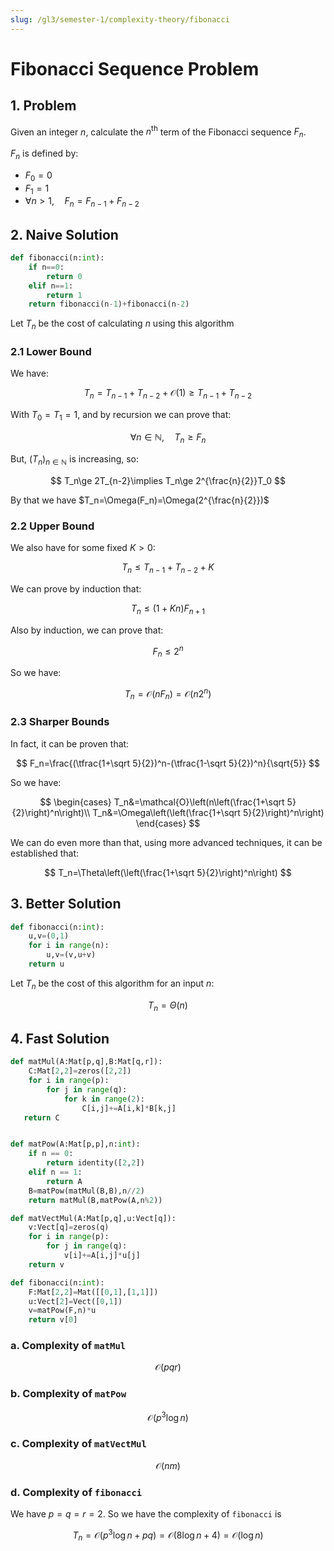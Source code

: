 ```yaml
---
slug: /gl3/semester-1/complexity-theory/fibonacci
---
```


# Fibonacci Sequence Problem

## 1. Problem

Given an integer $n$, calculate the $n^\text{th}$ term of the Fibonacci sequence $F_n$.

$F_n$ is defined by:

- $F_0=0$
- $F_1=1$
- $\forall n>1,\quad F_{n}=F_{n-1}+F_{n-2}$

## 2. Naive Solution

```python
def fibonacci(n:int):
    if n==0:
        return 0
    elif n==1:
        return 1
    return fibonacci(n-1)+fibonacci(n-2)
```

Let $T_n$ be the cost of calculating $n$ using this algorithm

### 2.1 Lower Bound

We have:

$$
T_n=T_{n-1}+T_{n-2}+\mathcal{O}(1)\ge T_{n-1}+T_{n-2}
$$

With $T_0=T_1=1$, and by recursion we can prove that:

$$
\forall n\in\mathbb{N},\quad T_n\ge F_n
$$

But, $(T_n)_{n\in\mathbb{N}}$ is increasing, so:

$$
T_n\ge 2T_{n-2}\implies T_n\ge 2^{\frac{n}{2}}T_0
$$

By that we have $T_n=\Omega(F_n)=\Omega(2^{\frac{n}{2}})$

### 2.2 Upper Bound

We also have for some fixed $K>0$:

$$
T_n\le T_{n-1}+T_{n-2} +K
$$

We can prove by induction that:

$$
T_n\le (1+Kn)F_{n+1}
$$

Also by induction, we can prove that:

$$
F_n\le 2^n
$$

So we have:

$$
T_n=\mathcal{O}(nF_n)=\mathcal{O}(n2^n)
$$

### 2.3 Sharper Bounds

In fact, it can be proven that:

$$
F_n=\frac{(\tfrac{1+\sqrt 5}{2})^n-(\tfrac{1-\sqrt 5}{2})^n}{\sqrt{5}}
$$

So we have:

$$
\begin{cases}
T_n&=\mathcal{O}\left(n\left(\frac{1+\sqrt 5}{2}\right)^n\right)\\
T_n&=\Omega\left(\left(\frac{1+\sqrt 5}{2}\right)^n\right)
\end{cases}
$$

We can do even more than that, using more advanced techniques, it can be established that:

$$
T_n=\Theta\left(\left(\frac{1+\sqrt 5}{2}\right)^n\right)
$$

## 3. Better Solution

```python
def fibonacci(n:int):
    u,v=(0,1)
    for i in range(n):
        u,v=(v,u+v)
    return u
```

Let $T_n$ be the cost of this algorithm for an input $n$:

$$
T_n=\Theta(n)
$$

## 4. Fast Solution

```python
def matMul(A:Mat[p,q],B:Mat[q,r]):
    C:Mat[2,2]=zeros([2,2])
    for i in range(p):
        for j in range(q):
            for k in range(2):
                C[i,j]+=A[i,k]*B[k,j]
   return C


def matPow(A:Mat[p,p],n:int):
    if n == 0:
        return identity([2,2])
    elif n == 1:
        return A
    B=matPow(matMul(B,B),n//2)
    return matMul(B,matPow(A,n%2))

def matVectMul(A:Mat[p,q],u:Vect[q]):
    v:Vect[q]=zeros(q)
    for i in range(p):
        for j in range(q):
            v[i]+=A[i,j]*u[j]
    return v

def fibonacci(n:int):
    F:Mat[2,2]=Mat([[0,1],[1,1]])
    u:Vect[2]=Vect([0,1])
    v=matPow(F,n)*u
    return v[0]
```

### a. Complexity of `matMul`

$$
\mathcal{O}(pqr)
$$

### b. Complexity of `matPow`

$$
\mathcal{O}(p^3\log n)
$$

### c. Complexity of `matVectMul`

$$
\mathcal{O}(nm)
$$

### d. Complexity of `fibonacci`

We have $p=q=r=2$. So we have the complexity of `fibonacci` is

$$
T_n=\mathcal{O}(p^3\log n+pq)=\mathcal{O}(8\log n+4)=\mathcal{O}(\log n)
$$
